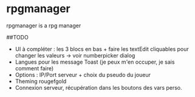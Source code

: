 # rpgmanager
rpgmanager is a rpg manager

##TODO

* UI à compléter : les 3 blocs en bas + faire les textEdit cliquables pour changer les valeurs -> voir numberpicker dialog
* Langues pour les message Toast (je peux m'en occuper, je sais comment faire)
* Options : IP/Port serveur + choix du pseudo du joueur
* Theming rougefgold
* Connexion serveur, récupération dans les boutons des vars perso.
